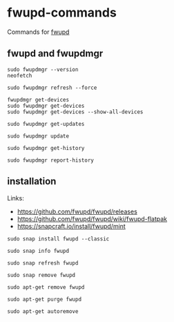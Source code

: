 # fwupd-commands
Commands for [fwupd](https://github.com/fwupd/fwupd)

## fwupd and fwupdmgr
```
sudo fwupdmgr --version
neofetch

sudo fwupdmgr refresh --force

fwupdmgr get-devices
sudo fwupdmgr get-devices
sudo fwupdmgr get-devices --show-all-devices

sudo fwupdmgr get-updates

sudo fwupdmgr update

sudo fwupdmgr get-history

sudo fwupdmgr report-history
```

## installation

Links:
- https://github.com/fwupd/fwupd/releases
- https://github.com/fwupd/fwupd/wiki/fwupd-flatpak
- https://snapcraft.io/install/fwupd/mint

```
sudo snap install fwupd --classic

sudo snap info fwupd

sudo snap refresh fwupd

sudo snap remove fwupd

sudo apt-get remove fwupd

sudo apt-get purge fwupd

sudo apt-get autoremove

```
